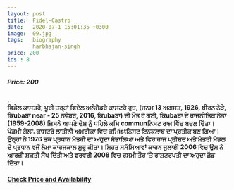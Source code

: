 ```yaml
---
layout: post
title:  Fidel-Castro
date:   2020-07-1 15:01:35 +0300
image:  09.jpg
tags:   biography
        harbhajan-singh
price: 200
ids : 8
---
```



<h5>Price: 200 </h5>.<br>

<strong>
ਫਿਡੇਲ ਕਾਸਤਰੋ, ਪੂਰੀ ਤਰ੍ਹਾਂ ਫਿਦੇਲ ਅਲੇਜੈਂਡਰੋ ਕਾਸਟਰੋ ਰੁਜ਼, (ਜਨਮ 13 ਅਗਸਤ, 1926, ਬੀਰਨ ਨੇੜੇ, ਕਿubaਬਾ near - 25 ਨਵੰਬਰ, 2016, ਕਿubaਬਾ) ਦੀ ਮੌਤ ਹੋ ਗਈ, ਕਿubaਬਾ ਦੇ ਰਾਜਨੀਤਿਕ ਨੇਤਾ (1959-2008) ਜਿਸਨੇ ਆਪਣੇ ਦੇਸ਼ ਨੂੰ ਪਹਿਲੇ ਕਮਿ communਨਿਸਟ ਰਾਜ ਵਿੱਚ ਬਦਲ ਦਿੱਤਾ। ਪੱਛਮੀ ਗੋਲਾ. ਕਾਸਟਰੋ ਲਾਤੀਨੀ ਅਮਰੀਕਾ ਵਿਚ ਕਮਿistਨਿਸਟ ਇਨਕਲਾਬ ਦਾ ਪ੍ਰਤੀਕ ਬਣ ਗਿਆ। ਉਨ੍ਹਾਂ ਨੇ 1976 ਤਕ ਪ੍ਰਧਾਨ ਮੰਤਰੀ ਦਾ ਅਹੁਦਾ ਸੰਭਾਲਿਆ ਅਤੇ ਫਿਰ ਰਾਜ ਪ੍ਰੀਸ਼ਦ ਅਤੇ ਮੰਤਰੀ ਮੰਡਲ ਦੇ ਪ੍ਰਧਾਨ ਵਜੋਂ ਲੰਮਾ ਕਾਰਜਕਾਲ ਸ਼ੁਰੂ ਕੀਤਾ। ਸਿਹਤ ਸਮੱਸਿਆਵਾਂ ਕਾਰਨ ਜੁਲਾਈ 2006 ਵਿਚ ਉਸ ਨੇ ਆਰਜ਼ੀ ਸ਼ਕਤੀ ਸੌਂਪ ਦਿੱਤੀ ਅਤੇ ਫਰਵਰੀ 2008 ਵਿਚ ਰਸਮੀ ਤੌਰ ‘ਤੇ ਰਾਸ਼ਟਰਪਤੀ ਦਾ ਅਹੁਦਾ ਛੱਡ ਦਿੱਤਾ।
</strong>


<h4><a class="add-cart cart1" href="https://kitabghar.github.io/Kitab_Ghar/books/#8"><b>Check Price and Availability</b></a></h4>

<body>
 <script src="{{ site.baseurl }}/js/main.js"></script>
 </body>